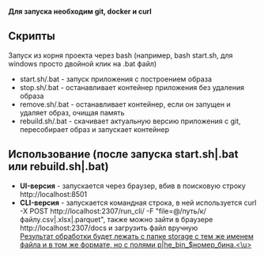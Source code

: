 **Для запуска необходим git, docker и curl**
## Скрипты
Запуск из корня проекта через bash (например, bash start.sh, для windows просто двойной клик на .bat файл)
- start.sh/.bat - запуск приложения с построением образа
- stop.sh/.bat - останавливает контейнер приложения без удаления образа
- remove.sh/.bat - останавливает контейнер, если он запущен и удаляет образ, очищая память
- rebuild.sh/.bat - скачивает актуальную версию приложения с git, пересобирает образ и запускает контейнер
## Использование (после запуска start.sh|.bat или rebuild.sh|.bat)
- **UI-версия** - запускается через браузер, вбив в поисковую строку http://localhost:8501
- **CLI-версия** - запускается командная строка, в ней используется curl -X POST http://localhost:2307/run_cli/ -F "file=@/путь/к/файлу.csv|.xlsx|.parquet", также можно зайти в браузере http://localhost:2307/docs и загрузить файл вручную<br>
<u>Результат обработки будет лежать с папке storage с тем же именем файла и в том же формате, но с полями p|he_bin_$номер_бина.<\u>
